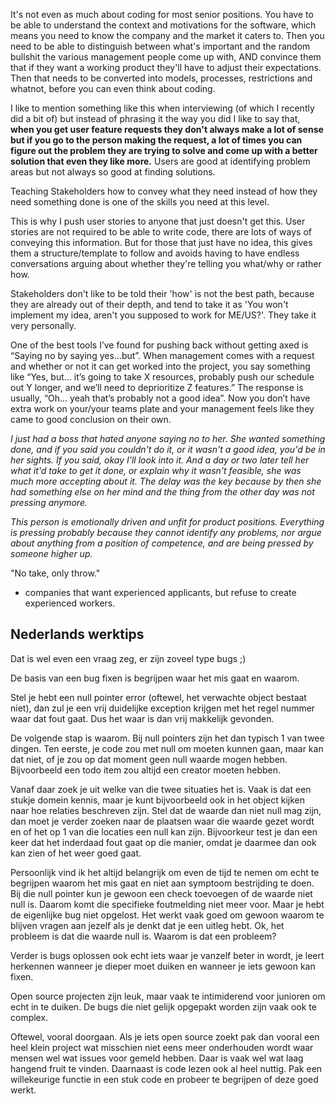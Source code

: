 It's not even as much about coding for most senior positions. You have to be able to understand the context and motivations for the software, which means you need to know the company and the market it caters to. Then you need to be able to distinguish between what's important and the random bullshit the various management people come up with, AND convince them that if they want a working product they'll have to adjust their expectations. Then that needs to be converted into models, processes, restrictions and whatnot, before you can even think about coding.

I like to mention something like this when interviewing (of which I recently did a bit of) but instead of phrasing it the way you did I like to say that, **when you get user feature requests they don't always make a lot of sense but if you go to the person making the request, a lot of times you can figure out the problem they are trying to solve and come up with a better solution that even they like more.**
Users are good at identifying problem areas but not always so good at finding solutions.

Teaching Stakeholders how to convey what they need instead of how they need something done is one of the skills you need at this level. 

This is why I push user stories to anyone that just doesn't get this. User stories are not required to be able to write code, there are lots of ways of conveying this information. But for those that just have no idea, this gives them a structure/template to follow and avoids having to have endless conversations arguing about whether they're telling you what/why or rather how.

Stakeholders don't like to be told their 'how' is not the best path, because they are already out of their depth, and tend to take it as 'You won't implement my idea, aren't you supposed to work for ME/US?'. They take it very personally.

One of the best tools I’ve found for pushing back without getting axed is “Saying no by saying yes…but”. When management comes with a request and whether or not it can get worked into the project, you say something like “Yes, but… it’s going to take X resources, probably push our schedule out Y longer, and we’ll need to deprioritize Z features.” The response is usually, “Oh… yeah that’s probably not a good idea”. Now you don’t have extra work on your/your teams plate and your management feels like they came to good conclusion on their own.

*I just had a boss that hated anyone saying no to her. She wanted something done, and if you said you couldn't do it, or it wasn't a good idea, you'd be in her sights. If you said, okay I'll look into it. And a day or two later tell her what it'd take to get it done, or explain why it wasn't feasible, she was much more accepting about it. The delay was the key because by then she had something else on her mind and the thing from the other day was not pressing anymore.*

*This person is emotionally driven and unfit for product positions. Everything is pressing probably because they cannot identify any problems, nor argue about anything from a position of competence, and are being pressed by someone higher up.*

"No take, only throw."

- companies that want experienced applicants, but refuse to create experienced workers.


## Nederlands werktips

Dat is wel even een vraag zeg, er zijn zoveel type bugs ;)

De basis van een bug fixen is begrijpen waar het mis gaat en waarom.

Stel je hebt een null pointer error (oftewel, het verwachte object bestaat niet), dan zul je een vrij duidelijke exception krijgen met het regel nummer waar dat fout gaat. Dus het waar is dan vrij makkelijk gevonden.

De volgende stap is waarom. Bij null pointers zijn het dan typisch 1 van twee dingen. Ten eerste, je code zou met null om moeten kunnen gaan, maar kan dat niet, of je zou op dat moment geen null waarde mogen hebben. Bijvoorbeeld een todo item zou altijd een creator moeten hebben.

Vanaf daar zoek je uit welke van die twee situaties het is. Vaak is dat een stukje domein kennis, maar je kunt bijvoorbeeld ook in het object kijken naar hoe relaties beschreven zijn. Stel dat de waarde dan niet null mag zijn, dan moet je verder zoeken naar de plaatsen waar die waarde gezet wordt en of het op 1 van die locaties een null kan zijn. Bijvoorkeur test je dan een keer dat het inderdaad fout gaat op die manier, omdat je daarmee dan ook kan zien of het weer goed gaat.

Persoonlijk vind ik het altijd belangrijk om even de tijd te nemen om echt te begrijpen waarom het mis gaat en niet aan symptoom bestrijding te doen. Bij die null pointer kun je gewoon een check toevoegen of de waarde niet null is. Daarom komt die specifieke foutmelding niet meer voor. Maar je hebt de eigenlijke bug niet opgelost. Het werkt vaak goed om gewoon waarom te blijven vragen aan jezelf als je denkt dat je een uitleg hebt. Ok, het probleem is dat die waarde null is. Waarom is dat een probleem?

Verder is bugs oplossen ook echt iets waar je vanzelf beter in wordt, je leert herkennen wanneer je dieper moet duiken en wanneer je iets gewoon kan fixen.

Open source projecten zijn leuk, maar vaak te intimiderend voor junioren om echt in te duiken. De bugs die niet gelijk opgepakt worden zijn vaak ook te complex.

Oftewel, vooral doorgaan. Als je iets open source zoekt pak dan vooral een heel klein project wat misschien niet eens meer onderhouden wordt waar mensen wel wat issues voor gemeld hebben. Daar is vaak wel wat laag hangend fruit te vinden. Daarnaast is code lezen ook al heel nuttig. Pak een willekeurige functie in een stuk code en probeer te begrijpen of deze goed werkt.